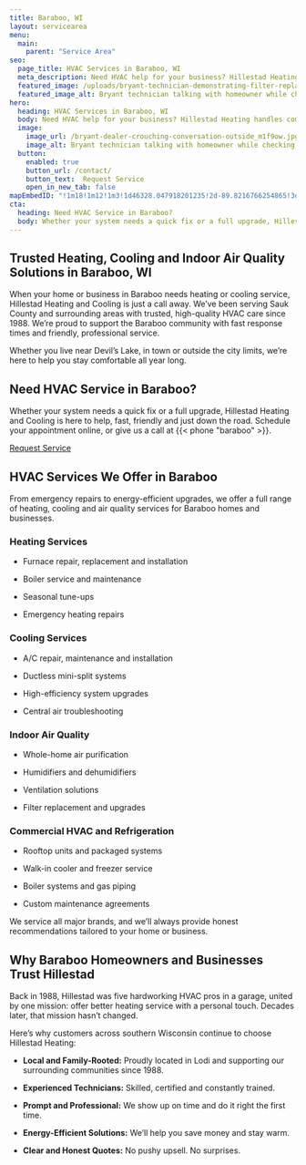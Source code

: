 ```yaml
---
title: Baraboo, WI
layout: servicearea
menu:
  main:
    parent: "Service Area"
seo:
  page_title: HVAC Services in Baraboo, WI
  meta_description: Need HVAC help for your business? Hillestad Heating handles commercial heating, cooling, refrigeration and more. Trusted in Wisconsin since 1988.
  featured_image: /uploads/bryant-technician-demonstrating-filter-replacement-1000.jpg
  featured_image_alt: Bryant technician talking with homeowner while checking air filter and furnace
hero: 
  heading: HVAC Services in Baraboo, WI
  body: Need HVAC help for your business? Hillestad Heating handles commercial heating, cooling, refrigeration and more. Trusted in Wisconsin since 1988.
  image: 
    image_url: /bryant-dealer-crouching-conversation-outside_m1f9ow.jpg
    image_alt: Bryant technician talking with homeowner while checking air filter and furnace
  button:
    enabled: true
    button_url: /contact/ 
    button_text:  Request Service
    open_in_new_tab: false
mapEmbedID: "!1m18!1m12!1m3!1d46328.047918201235!2d-89.8216766254865!3d43.47097227571847!2m3!1f0!2f0!3f0!3m2!1i1024!2i768!4f13.1!3m3!1m2!1s0x88076a66263a3ce9%3A0xbd127d83de21946f!2sBaraboo%2C%20WI%2053913!5e0!3m2!1sen!2sus!4v1744767856157!5m2!1sen!2sus"
cta:
  heading: Need HVAC Service in Baraboo?
  body: Whether your system needs a quick fix or a full upgrade, Hillestad Heating and Cooling is here to help, fast, friendly and just down the road. Schedule your appointment online, or give us a call at {{< phone "baraboo" >}}.
---
```


## Trusted Heating, Cooling and Indoor Air Quality Solutions in Baraboo, WI

When your home or business in Baraboo needs heating or cooling service, Hillestad Heating and Cooling is just a call away. We’ve been serving Sauk County and surrounding areas with trusted, high-quality HVAC care since 1988. We’re proud to support the Baraboo community with fast response times and friendly, professional service.

Whether you live near Devil’s Lake, in town or outside the city limits, we’re here to help you stay comfortable all year long. 

<div class="breakout bg-black flow">
  <h2 class="no-margin">Need HVAC Service in Baraboo?</h2>
  <p class="site-cta__middle">
  Whether your system needs a quick fix or a full upgrade, Hillestad Heating and Cooling is here to help, fast, friendly and just down the road. Schedule your appointment online, or give us a call at {{< phone "baraboo" >}}.
  </p>
  <a class="btn btn--primary" href="/contact/">Request Service</a>
</div>

## HVAC Services We Offer in Baraboo

From emergency repairs to energy-efficient upgrades, we offer a full range of heating, cooling and air quality services for Baraboo homes and businesses. 

### Heating Services

* Furnace repair, replacement and installation 

* Boiler service and maintenance

* Seasonal tune-ups

* Emergency heating repairs

### Cooling Services

* A/C repair, maintenance and installation

* Ductless mini-split systems

* High-efficiency system upgrades

* Central air troubleshooting

### Indoor Air Quality

* Whole-home air purification

* Humidifiers and dehumidifiers

* Ventilation solutions

* Filter replacement and upgrades

### Commercial HVAC and Refrigeration

* Rooftop units and packaged systems

* Walk-in cooler and freezer service

* Boiler systems and gas piping

* Custom maintenance agreements

We service all major brands, and we’ll always provide honest recommendations tailored to your home or business.

## Why Baraboo Homeowners and Businesses Trust Hillestad

Back in 1988, Hillestad was five hardworking HVAC pros in a garage, united by one mission: offer better heating service with a personal touch. Decades later, that mission hasn’t changed.

Here’s why customers across southern Wisconsin continue to choose Hillestad Heating:

* **Local and Family-Rooted:** Proudly located in Lodi and supporting our
surrounding communities since 1988.

* **Experienced Technicians:** Skilled, certified and constantly trained.

* **Prompt and Professional:** We show up on time and do it right the first time.

* **Energy-Efficient Solutions:** We’ll help you save money and stay warm.

* **Clear and Honest Quotes:** No pushy upsell. No surprises.